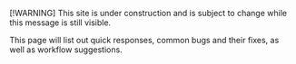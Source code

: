 [!WARNING]
This site is under construction and is subject to change while this message is still visible. 

This page will list out quick responses, common bugs and their fixes, as well as workflow suggestions. 